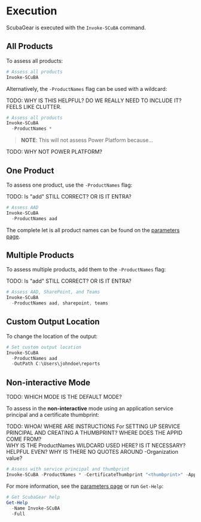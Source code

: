 # Execution

ScubaGear is executed with the `Invoke-SCuBA` command.

## All Products

To assess all products:

```powershell
# Assess all products
Invoke-SCuBA
```

Alternatively, the `-ProductNames` flag can be used with a wildcard:

TODO:  WHY IS THIS HELPFUL?  DO WE REALLY NEED TO INCLUDE IT?  FEELS LIKE CLUTTER.

```powershell
# Assess all products
Invoke-SCuBA 
  -ProductNames *
```

> **NOTE**: This will not assess Power Platform because...

TODO:  WHY NOT POWER PLATFORM?

## One Product

To assess one product, use the `-ProductNames` flag:

TODO:  Is "add" STILL CORRECT?  OR IS IT ENTRA?

```powershell
# Assess AAD
Invoke-SCuBA 
  -ProductNames aad
```

The complete let is all product names can be found on the [parameters page](parameters.md).

## Multiple Products

To assess multiple products, add them to the `-ProductNames` flag:

TODO:  Is "add" STILL CORRECT?  OR IS IT ENTRA?

```powershell
# Assess AAD, SharePoint, and Teams
Invoke-SCuBA 
  -ProductNames aad, sharepoint, teams
```

## Custom Output Location

To change the location of the output:

```powershell
# Set custom output location
Invoke-SCuBA 
  -ProductNames aad 
  -OutPath C:\Users\johndoe\reports
```

## Non-interactive Mode

TODO:  WHICH MODE IS THE DEFAULT MODE?

To assess in the **non-interactive** mode using an application service principal and a certificate thumbprint:

TODO:  WHOA!  WHERE ARE INSTRUCTIONS For SETTING UP SERVICE PRINCIPAL AND CREATING A THUMBPRINT?  WHERE DOES THE APPID COME FROM?  
WHY IS THE ProductNames WILDCARD USED HERE?  IS IT NECESSARY?  HELPFUL EVEN?
WHY IS THERE NO QUOTES AROUND -Organization value?

```powershell
# Assess with service principal and thumbprint
Invoke-SCuBA -ProductNames * -CertificateThumbprint "<thumbprint>" -AppID "<appid>" -Organization <tenant-name>.onmicrosoft.com
```

For more information, see the [parameters page](parameters.md) or run `Get-Help`:

```powershell
# Get ScubaGear help
Get-Help 
  -Name Invoke-SCuBA 
  -Full
```